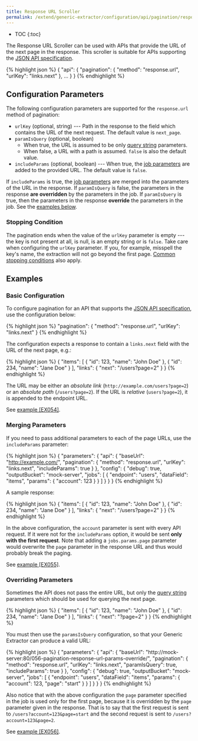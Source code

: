 ```yaml
---
title: Response URL Scroller
permalink: /extend/generic-extractor/configuration/api/pagination/response-url/
---
```


* TOC
{:toc}

The Response URL Scroller can be used with APIs that provide the URL of the 
next page in the response. This scroller is suitable for APIs supporting the 
[JSON API specification](http://jsonapi.org/format/#fetching-pagination).

{% highlight json %}
{
    "api": {
        "pagination": {
            "method": "response.url",
            "urlKey": "links.next"
        },
        ...
    }
}
{% endhighlight %}

## Configuration Parameters
The following configuration parameters are supported for the `response.url` method of pagination:

- `urlKey` (optional, string) --- Path in the response to the field which contains the URL of the next request. 
The default value is `next_page`.
- `paramIsQuery` (optional, boolean) 
	- When true, the URL is assumed to be only [query string](/extend/generic-extractor/tutorial/rest/#url) parameters. 
	- When false, a URL with a path is assumed. `false` is also the default value.
- `includeParams` (optional, boolean) --- When true, the [job parameters](/extend/generic-extractor/configuration/config/jobs/#request-parameters) 
are added to the provided URL. The default value is `false`.

If `includeParams` is true, the [job parameters](/extend/generic-extractor/configuration/config/jobs/#request-parameters) are merged into
the parameters of the URL in the response. If `paramIsQuery` is false, the parameters in the response **are overridden**
by the parameters in the job. If `paramIsQuery` is true, then the parameters in the response **override** the parameters in 
the job. See the [examples below](#examples).

### Stopping Condition
The pagination ends when the value of the `urlKey` parameter is empty --- the key is not present at all, is null,
is an empty string or is `false`. Take care when configuring the `urlKey` parameter. If you, for example, misspell the
key's name, the extraction will not go beyond the first page.
[Common stopping conditions](/extend/generic-extractor/configuration/api/pagination/#stopping-strategy) also apply.

## Examples

### Basic Configuration
To configure pagination for an API that supports the [JSON API specification](http://jsonapi.org/format/#fetching-pagination),
use the configuration below:

{% highlight json %}
"pagination": {
    "method": "response.url",
    "urlKey": "links.next"
}
{% endhighlight %}

The configuration expects a response to contain a `links.next` field with the URL of the next page, e.g.:

{% highlight json %}
{
    "items": [
        {
            "id": 123,
            "name": "John Doe"
        },
        {
            "id": 234,
            "name": "Jane Doe"
        }
    ],
    "links": {
        "next": "/users?page=2"
    }
}
{% endhighlight %}

The URL may be either an *absolute link* (`http://example.com/users?page=2`) or an *absolute path* (`/users?page=2`). 
If the URL is *relative* (`users?page=2`), it is appended to the endpoint URL.

See [example [EX054]](https://github.com/keboola/generic-extractor/tree/master/doc/examples/054-pagination-response-url-basic).

### Merging Parameters
If you need to pass additional parameters to each of the page URLs, use the `includeParams` parameter:

{% highlight json %}
{
    "parameters": {
        "api": {
            "baseUrl": "http://example.com/",
            "pagination": {
                "method": "response.url",
                "urlKey": "links.next",
                "includeParams": true
            }
        },
        "config": {
            "debug": true,
            "outputBucket": "mock-server",
            "jobs": [
                {
                    "endpoint": "users",
                    "dataField": "items",
                    "params": {
                        "account": 123
                    }
                }
            ]
        }
    }
}
{% endhighlight %}

A sample response:

{% highlight json %}
{
    "items": [
        {
            "id": 123,
            "name": "John Doe"
        },
        {
            "id": 234,
            "name": "Jane Doe"
        }
    ],
    "links": {
        "next": "/users?page=2"
    }
}
{% endhighlight %}

In the above configuration, the `account` parameter is sent with every API request. If it were not for the
`includeParams` option, it would be sent **only with the first request**. Note that adding 
a `jobs.params.page` parameter would overwrite the `page` parameter in the response URL and thus 
would probably break the paging.

See [example [EX055]](https://github.com/keboola/generic-extractor/tree/master/doc/examples/055-pagination-response-url-params).

### Overriding Parameters
Sometimes the API does not pass the entire URL, but only the [query string](/extend/generic-extractor/tutorial/rest/#url)
parameters which should be used for querying the next page.

{% highlight json %}
{
    "items": [
        {
            "id": 123,
            "name": "John Doe"
        },
        {
            "id": 234,
            "name": "Jane Doe"
        }
    ],
    "links": {
        "next": "?page=2"
    }
 }
{% endhighlight %}

You must then use the `paramsIsQuery` configuration, so that your Generic Extractor can produce a 
valid URL:

{% highlight json %}
{
    "parameters": {
        "api": {
            "baseUrl": "http://mock-server:80/056-pagination-response-url-params-override/",
            "pagination": {
                "method": "response.url",
                "urlKey": "links.next",
                "paramIsQuery": true,
                "includeParams": true
            }
        },
        "config": {
            "debug": true,
            "outputBucket": "mock-server",
            "jobs": [
                {
                    "endpoint": "users",
                    "dataField": "items",
                    "params": {
                        "account": 123,
                        "page": "start"
                    }
                }
            ]
        }
    }
}
{% endhighlight %}

Also notice that with the above 
configuration the `page` parameter specified in the job is used only for the first page, because it 
is overridden by the `page` parameter given in the response. That is to say that the first request is sent to
`/users?account=123&page=start` and the second request is sent to `/users?account=123&page=2`.

See [example [EX056]](https://github.com/keboola/generic-extractor/tree/master/doc/examples/056-pagination-response-url-params-override).
